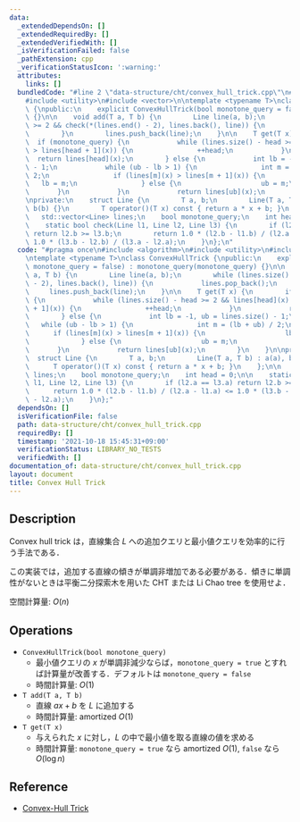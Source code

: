 ```yaml
---
data:
  _extendedDependsOn: []
  _extendedRequiredBy: []
  _extendedVerifiedWith: []
  _isVerificationFailed: false
  _pathExtension: cpp
  _verificationStatusIcon: ':warning:'
  attributes:
    links: []
  bundledCode: "#line 2 \"data-structure/cht/convex_hull_trick.cpp\"\n#include <algorithm>\n\
    #include <utility>\n#include <vector>\n\ntemplate <typename T>\nclass ConvexHullTrick\
    \ {\npublic:\n    explicit ConvexHullTrick(bool monotone_query = false) : monotone_query(monotone_query)\
    \ {}\n\n    void add(T a, T b) {\n        Line line(a, b);\n        while (lines.size()\
    \ >= 2 && check(*(lines.end() - 2), lines.back(), line)) {\n            lines.pop_back();\n\
    \        }\n        lines.push_back(line);\n    }\n\n    T get(T x) {\n      \
    \  if (monotone_query) {\n            while (lines.size() - head >= 2 && lines[head](x)\
    \ > lines[head + 1](x)) {\n                ++head;\n            }\n          \
    \  return lines[head](x);\n        } else {\n            int lb = -1, ub = lines.size()\
    \ - 1;\n            while (ub - lb > 1) {\n                int m = (lb + ub) /\
    \ 2;\n                if (lines[m](x) > lines[m + 1](x)) {\n                 \
    \   lb = m;\n                } else {\n                    ub = m;\n         \
    \       }\n            }\n            return lines[ub](x);\n        }\n    }\n\
    \nprivate:\n    struct Line {\n        T a, b;\n        Line(T a, T b) : a(a),\
    \ b(b) {}\n        T operator()(T x) const { return a * x + b; }\n    };\n\n \
    \   std::vector<Line> lines;\n    bool monotone_query;\n    int head = 0;\n\n\
    \    static bool check(Line l1, Line l2, Line l3) {\n        if (l2.a == l3.a)\
    \ return l2.b >= l3.b;\n        return 1.0 * (l2.b - l1.b) / (l2.a - l1.a) <=\
    \ 1.0 * (l3.b - l2.b) / (l3.a - l2.a);\n    }\n};\n"
  code: "#pragma once\n#include <algorithm>\n#include <utility>\n#include <vector>\n\
    \ntemplate <typename T>\nclass ConvexHullTrick {\npublic:\n    explicit ConvexHullTrick(bool\
    \ monotone_query = false) : monotone_query(monotone_query) {}\n\n    void add(T\
    \ a, T b) {\n        Line line(a, b);\n        while (lines.size() >= 2 && check(*(lines.end()\
    \ - 2), lines.back(), line)) {\n            lines.pop_back();\n        }\n   \
    \     lines.push_back(line);\n    }\n\n    T get(T x) {\n        if (monotone_query)\
    \ {\n            while (lines.size() - head >= 2 && lines[head](x) > lines[head\
    \ + 1](x)) {\n                ++head;\n            }\n            return lines[head](x);\n\
    \        } else {\n            int lb = -1, ub = lines.size() - 1;\n         \
    \   while (ub - lb > 1) {\n                int m = (lb + ub) / 2;\n          \
    \      if (lines[m](x) > lines[m + 1](x)) {\n                    lb = m;\n   \
    \             } else {\n                    ub = m;\n                }\n     \
    \       }\n            return lines[ub](x);\n        }\n    }\n\nprivate:\n  \
    \  struct Line {\n        T a, b;\n        Line(T a, T b) : a(a), b(b) {}\n  \
    \      T operator()(T x) const { return a * x + b; }\n    };\n\n    std::vector<Line>\
    \ lines;\n    bool monotone_query;\n    int head = 0;\n\n    static bool check(Line\
    \ l1, Line l2, Line l3) {\n        if (l2.a == l3.a) return l2.b >= l3.b;\n  \
    \      return 1.0 * (l2.b - l1.b) / (l2.a - l1.a) <= 1.0 * (l3.b - l2.b) / (l3.a\
    \ - l2.a);\n    }\n};"
  dependsOn: []
  isVerificationFile: false
  path: data-structure/cht/convex_hull_trick.cpp
  requiredBy: []
  timestamp: '2021-10-18 15:45:31+09:00'
  verificationStatus: LIBRARY_NO_TESTS
  verifiedWith: []
documentation_of: data-structure/cht/convex_hull_trick.cpp
layout: document
title: Convex Hull Trick
---
```


## Description

Convex hull trick は，直線集合 $L$ への追加クエリと最小値クエリを効率的に行う手法である．

この実装では，追加する直線の傾きが単調非増加である必要がある．傾きに単調性がないときは平衡二分探索木を用いた CHT または Li Chao tree を使用せよ．

空間計算量: $O(n)$

## Operations

- `ConvexHullTrick(bool monotone_query)`
    - 最小値クエリの $x$ が単調非減少ならば，`monotone_query = true` とすれば計算量が改善する．デフォルトは `monotone_query = false`
    - 時間計算量: $O(1)$
- `T add(T a, T b)`
    - 直線 $ax + b$ を $L$ に追加する
    - 時間計算量: $\mathrm{amortized}\ O(1)$
- `T get(T x)`
    - 与えられた $x$ に対し，$L$ の中で最小値を取る直線の値を求める
    - 時間計算量: `monotone_query = true` なら $\mathrm{amortized}\ O(1)$, `false` なら $O(\log n)$

## Reference

- [Convex-Hull Trick](https://satanic0258.hatenablog.com/entry/2016/08/16/181331)